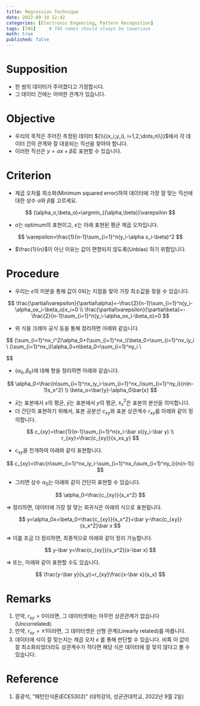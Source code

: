 ```yaml
---
title: Regression Technique
date: 2022-09-10 12:42
categories: [Electronic Engeering, Pattern Recognition]
tags: [TAG]     # TAG names should always be lowercase
math: true
published: false
---
```


# Supposition

- 한 쌍의 데이터가 주어졌다고 가정합시다.
- 그 데이터 간에는 어떠한 관계가 있습니다.

# Objective

- 우리의 목적은 주어진 측정된 데이터 ${\\{(x_i,y_i), i=1,2,\dots,n\\}}$에서 각 데이터 간의 관계와 잘 대응되는 직선을 찾아야 합니다.
- 이러한 직선은 $y = \alpha x+\beta$로 표현할 수 있습니다.

# Criterion

- 제곱 오차를 최소화(Minimum squared error)하여 데이터에 가장 잘 맞는 직선에 대한 상수 $\alpha$와 $\beta$를 고르세요.

$$
(\alpha_o,\beta_o)=\argmin_{(\alpha,\beta)}\varepsilon
$$

- $o$는 optimum의 표현이고, $\varepsilon$는 아래 표현된 평균 제곱 오차입니다.

$$
\varepsilon=\frac{1}{n-1}\sum_{i=1}^n(y_i-\alpha x_i-\beta)^2
$$

- $\frac{1}{n}$이 아닌 이유는 값이 편향되지 않도록(Unbias) 하기 위함입니다.

# Procedure

- 우리는 $\varepsilon$의 미분을 통해 값이 0되는 지점을 찾아 가장 최소값을 찾을 수 있습니다.

$$
\frac{\partial\varepsilon}{\partial\alpha}=-\frac{2}{n-1}\sum_{i=1}^n(y_i-\alpha_ox_i-\beta_o)x_i=0  \\
\frac{\partial\varepsilon}{\partial\beta}=-\frac{2}{n-1}\sum_{i=1}^n(y_i-\alpha_ox_i-\beta_o)=0
$$

- 위 식을 크레마 공식 등을 통해 정리하면 아래와 같습니다.

$$
(\sum_{i=1}^nx_i^2)\alpha_0+(\sum_{i=1}^nx_i)\beta_0=\sum_{i=1}^nx_iy_i \\
(\sum_{i=1}^nx_i)\alpha_0+n\beta_0=\sum_{i=1}^ny_i \\

$$

- $(\alpha_0,\beta_0)$에 대해 항을 정리하면 아래와 같습니다.

$$
\alpha_0=\frac{n\sum_{i=1}^nx_iy_i-\sum_{i=1}^nx_i\sum_{i=1}^ny_i}{n(n-1)s_x^2} \\
\beta_o=\bar{y}-\alpha_0\bar{x}
$$

- $\bar x$는 표본에서 $x$의 평균, $\bar y$는 표본에서 $y$의 평균, $s_x^2$은 표본의 분산을 의미합니다.
- 더 간단히 표현하기 위해서, 표본 공분산 $c_{xy}$와 표본 상관계수 $r_{xy}$를 아래와 같이 정의합니다.

$$
c_{xy}=\frac{1}{n-1}\sum_{i=1}^n(x_i-\bar x)(y_i-\bar y) \\
r_{xy}=\frac{c_{xy}}{s_xs_y}
$$

- $c_{xy}$을 전개하여 아래와 같이 표현합니다.

$$
c_{xy}=\frac{n\sum_{i=1}^nx_iy_i-\sum_{i=1}^nx_i\sum_{i=1}^ny_i}{n(n-1)}
$$

- 그러면 상수 $\alpha_0$는 아래와 같이 간단히 표현할 수 있습니다.

$$
\alpha_0=\frac{c_{xy}}{s_x^2}
$$

⇒ 정리하면, 데이터에 가장 잘 맞는 회귀식은 아래의 식으로 표현됩니다.

$$
y=\alpha_0x+\beta_0=\frac{c_{xy}}{s_x^2}+\bar y-\frac{c_{xy}}{s_x^2}\bar x
$$

⇒ 이를 조금 더 정리하면, 최종적으로 아래와 같이 정리 가능합니다.

$$
y-\bar y=\frac{c_{xy}}{s_x^2}(x-\bar x)
$$

⇒ 또는, 아래와 같이 표현할 수도 있습니다.

$$
\frac{y-\bar y}{s_y}=r_{xy}\frac{x-\bar x}{s_x}
$$

# Remarks

1. 만약, $r_{xy}=0$이라면, 그 데이터셋에는 아무런 상관관계가 없습니다(Uncorrelated).
2. 만약, $r_{xy}=\pm1$이라면, 그 데이터셋은 선형 관계(Linearly related)를 따릅니다.
3. 데이터에 식이 잘 맞는지는 제곱 오차 $\varepsilon$ 를 통해 판단할 수 있습니다. 비록 이 값이 잘 최소화되었더라도 상관계수가 작다면 해당 식은 데이터에 잘 맞지 않다고 볼 수 있습니다.

# Reference

1. 홍광석, “패턴인식론(ECE5302)” (대학강의, 성균관대학교, 2022년 9월 2일)